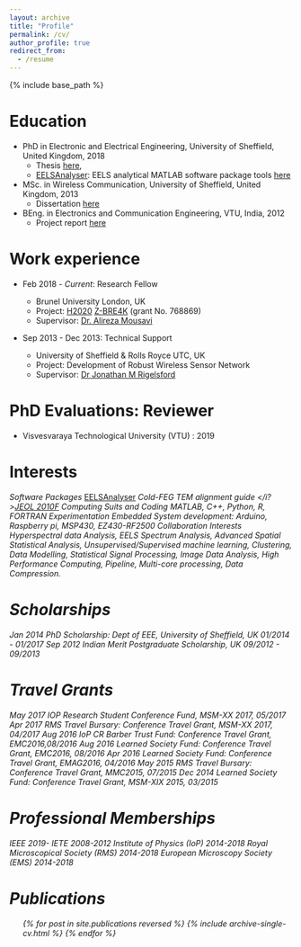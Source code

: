 ```yaml
---
layout: archive
title: "Profile"
permalink: /cv/
author_profile: true
redirect_from:
  - /resume
---
```


{% include base_path %}

Education
======
* PhD in Electronic and Electrical Engineering, University of Sheffield, United Kingdom, 2018
    * Thesis [here](/publication/PhDThesis),
    * [EELSAnalyser](https://github.com/vcangadi1/EELSAnalyser): EELS analytical MATLAB software package tools [here](https://github.com/vcangadi1/EELSAnalyser)
* MSc. in Wireless Communication, University of Sheffield, United Kingdom, 2013
    * Dissertation [here](/publication/MScDissertation)
* BEng. in Electronics and Communication Engineering, VTU, India, 2012
    * Project report [here](/publication/BEngProject)

Work experience
======
* Feb 2018 - <i>Current</i>: Research Fellow
    * Brunel University London, UK
    * Project: [H2020](https://ec.europa.eu/programmes/horizon2020/en) [Z-BRE4K](https://www.z-bre4k.eu/) (grant No. 768869)
    * Supervisor: [Dr. Alireza Mousavi](http://people.brunel.ac.uk/~emstaam/)

* Sep 2013 - Dec 2013: Technical Support
    * University of Sheffield & Rolls Royce UTC, UK
    * Project: Development of Robust Wireless Sensor Network
    * Supervisor: [Dr Jonathan M Rigelsford](https://www.sheffield.ac.uk/eee/staff/publ/jrig)

PhD Evaluations: Reviewer
======
* Visvesvaraya Technological University (VTU) : 2019

Interests
======
<i> Software Packages </i>            [EELSAnalyser](https://github.com/vcangadi1/EELSAnalyser)
<i> Cold-FEG TEM alignment guide </i?>[JEOL 2010F](https://github.com/vcangadi1/TEM_alignment_for_JEOL2010/blob/master/main.pdf)
<i> Computing Suits and Coding </i>   MATLAB, C++, Python, R, FORTRAN
<i> Experimentation </i>              Embedded System development:
                                      Arduino, Raspberry pi, MSP430, EZ430-RF2500
<i> Collaboration Interests </i>      Hyperspectral data Analysis, EELS Spectrum Analysis, Advanced Spatial Statistical Analysis, 
                                      Unsupervised/Supervised machine learning, Clustering, Data Modelling, Statistical Signal Processing, 
                                      Image Data Analysis, High Performance Computing, Pipeline, Multi-core processing, Data Compression.

Scholarships
======
<i> Jan 2014 </i> PhD Scholarship: Dept of EEE, University of Sheffield, UK 01/2014 - 01/2017
<i> Sep 2012 </i> Indian Merit Postgraduate Scholarship, UK 09/2012 - 09/2013

Travel Grants
======
<i> May 2017 </i>  IOP Research Student Conference Fund, MSM-XX 2017, 05/2017
<i> Apr 2017 </i>  RMS Travel Bursary: Conference Travel Grant, MSM-XX 2017, 04/2017
<i> Aug 2016 </i>  IoP CR Barber Trust Fund: Conference Travel Grant, EMC2016,08/2016
<i> Aug 2016 </i>  Learned Society Fund: Conference Travel Grant, EMC2016, 08/2016
<i> Apr 2016 </i>  Learned Society Fund: Conference Travel Grant, EMAG2016, 04/2016
<i> May 2015 </i>  RMS Travel Bursary: Conference Travel Grant, MMC2015, 07/2015
<i> Dec 2014 </i>  Learned Society Fund: Conference Travel Grant, MSM-XIX 2015, 03/2015

Professional Memberships
======
IEEE                              2019-
IETE                              2008-2012
Institute of Physics (IoP)        2014-2018
Royal Microscopical Society (RMS) 2014-2018
European Microscopy Society (EMS) 2014-2018

Publications
======
<ul>{% for post in site.publications reversed %}
  {% include archive-single-cv.html %}
{% endfor %}</ul>
